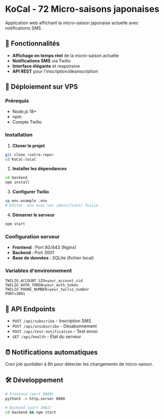 # KoCal - 72 Micro-saisons japonaises

Application web affichant la micro-saison japonaise actuelle avec notifications SMS.

## 🌸 Fonctionnalités

- **Affichage en temps réel** de la micro-saison actuelle
- **Notifications SMS** via Twilio
- **Interface élégante** et responsive
- **API REST** pour l'inscription/désinscription

## 🚀 Déploiement sur VPS

### Prérequis
- Node.js 18+
- npm
- Compte Twilio

### Installation

1. **Cloner le projet**
```bash
git clone <votre-repo>
cd KoCal-local
```

2. **Installer les dépendances**
```bash
cd backend
npm install
```

3. **Configurer Twilio**
```bash
cp env.example .env
# Éditer .env avec vos identifiants Twilio
```

4. **Démarrer le serveur**
```bash
npm start
```

### Configuration serveur

- **Frontend** : Port 80/443 (Nginx)
- **Backend** : Port 3001
- **Base de données** : SQLite (fichier local)

### Variables d'environnement

```env
TWILIO_ACCOUNT_SID=your_account_sid
TWILIO_AUTH_TOKEN=your_auth_token
TWILIO_PHONE_NUMBER=your_twilio_number
PORT=3001
```

## 📱 API Endpoints

- `POST /api/subscribe` - Inscription SMS
- `POST /api/unsubscribe` - Désabonnement
- `POST /api/test-notification` - Test envoi
- `GET /api/health` - État du serveur

## ⏰ Notifications automatiques

Cron job quotidien à 8h pour détecter les changements de micro-saison.

## 🛠️ Développement

```bash
# Frontend (port 8000)
python3 -m http.server 8000

# Backend (port 3001)
cd backend && npm start
```
